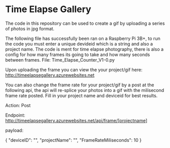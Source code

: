 # Time Elapse Gallery

The code in this repository can be used to create a gif by uploading a series of photos in jpg format.

The following file has successfully been ran on a Raspberry Pi 3B+, to run the code you must enter a unique devideid which is a string
and also a project name. The code is ment for time elapse photography, there is also a config for how many frames its going to take and how many
seconds between frames. File: Time_Elapse_Counter_V1-0.py
 
 Upon uploading the frame you can view the your project/gif here: http://timeelapsegallery.azurewebsites.net
 
 You can also change the frame rate for your project/gif by a post at the following api, the api will re-splice your photos into a gif with the milisecond frame rate posted. Fill in your project name and deviceid for best results.
 
 Action: Post
 
 Endpoint: http://timeelapsegallery.azurewebsites.net/api/frame/[projectname]
 
 payload:
 
 {
	"deviceID": "",
	"projectName": "",
	"FrameRateMiliseconds": 10
}
